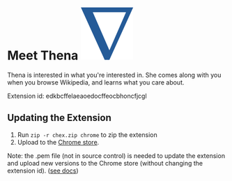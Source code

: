 # Meet Thena ![Nabla logo](thena_logo.png)

Thena is interested in what you're interested in. She comes along with you when you browse Wikipedia, and learns what you care about.

Extension id: edkbcffelaeaoedocffeocbhoncfjcgl

## Updating the Extension

1. Run `zip -r chex.zip chrome` to zip the extension
2. Upload to the [Chrome store](https://chrome.google.com/webstore/developer/edit/edkbcffelaeaoedocffeocbhoncfjcgl).

Note: the .pem file (not in source control) is needed to update the extension and upload new versions to the Chrome store (without changing the extension id). ([see docs](https://developer.chrome.com/extensions/packaging))
